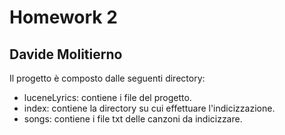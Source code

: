 # Homework 2
## Davide Molitierno
Il progetto è composto dalle seguenti directory:
* luceneLyrics: contiene i file del progetto.
* index: contiene la directory su cui effettuare l'indicizzazione.
* songs: contiene i file txt delle canzoni da indicizzare.